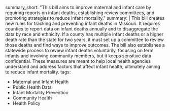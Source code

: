 summary_short: "This bill aims to improve maternal and infant care by requiring reports on infant deaths, establishing review committees, and promoting strategies to reduce infant mortality."
summary: |
  This bill creates new rules for tracking and preventing infant deaths in Missouri. It requires counties to report data on infant deaths annually and to disaggregate the data by race and ethnicity. If a county has multiple infant deaths or a higher death rate than the state for two years, it must set up a committee to review those deaths and find ways to improve outcomes. The bill also establishes a statewide process to review infant deaths voluntarily, focusing on term infants and involving community members, but it keeps sensitive data confidential. These measures are meant to help local health agencies understand and address factors that affect infant health, ultimately aiming to reduce infant mortality.
tags:
  - Maternal and Infant Health
  - Public Health Data
  - Infant Mortality Prevention
  - Community Health
  - Health Policy
